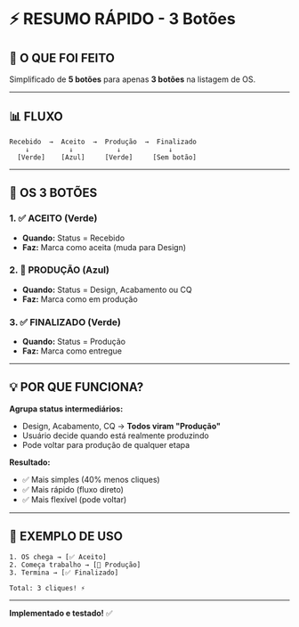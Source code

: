 # ⚡ RESUMO RÁPIDO - 3 Botões

## 🎯 O QUE FOI FEITO

Simplificado de **5 botões** para apenas **3 botões** na listagem de OS.

---

## 📊 FLUXO

```
Recebido  →  Aceito  →  Produção  →  Finalizado
    ↓          ↓           ↓            ↓
  [Verde]    [Azul]     [Verde]     [Sem botão]
```

---

## 🎨 OS 3 BOTÕES

### 1. ✅ **ACEITO** (Verde)
- **Quando:** Status = Recebido
- **Faz:** Marca como aceita (muda para Design)

### 2. 🔧 **PRODUÇÃO** (Azul)  
- **Quando:** Status = Design, Acabamento ou CQ
- **Faz:** Marca como em produção

### 3. ✅ **FINALIZADO** (Verde)
- **Quando:** Status = Produção
- **Faz:** Marca como entregue

---

## 💡 POR QUE FUNCIONA?

**Agrupa status intermediários:**
- Design, Acabamento, CQ → **Todos viram "Produção"**
- Usuário decide quando está realmente produzindo
- Pode voltar para produção de qualquer etapa

**Resultado:**
- ✅ Mais simples (40% menos cliques)
- ✅ Mais rápido (fluxo direto)
- ✅ Mais flexível (pode voltar)

---

## 🔄 EXEMPLO DE USO

```
1. OS chega → [✅ Aceito]
2. Começa trabalho → [🔧 Produção]  
3. Termina → [✅ Finalizado]

Total: 3 cliques! ⚡
```

---

**Implementado e testado!** ✅

